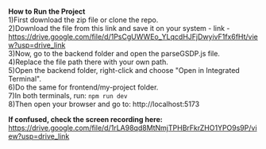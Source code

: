 **How to Run the Project**  
1)First download the zip file or clone the repo.  
2)Download the file from this link and save it on your system - link - https://drive.google.com/file/d/1PsCgUWWEo_YLqcdHJFjDwyivF1fx6fHt/view?usp=drive_link  
3)Now, go to the backend folder and open the parseGSDP.js file.  
4)Replace the file path there with your own path.  
5)Open the backend folder, right-click and choose "Open in Integrated Terminal".  
6)Do the same for frontend/my-project folder.  
7)In both terminals, run: `npm run dev`  
8)Then open your browser and go to: http://localhost:5173  

**If confused, check the screen recording here:**
https://drive.google.com/file/d/1rLA98qd8MtNmjTPHBrFkrZHO1YPO9s9P/view?usp=drive_link

